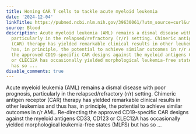 ```yaml
---
title: Honing CAR T cells to tackle acute myeloid leukemia
date: '2024-12-04'
linkTitle: https://pubmed.ncbi.nlm.nih.gov/39630061/?utm_source=curl&utm_medium=rss&utm_campaign=journals&utm_content=7603509&fc=None&ff=20241205173559&v=2.18.0.post9+e462414
source: Blood
description: Acute myeloid leukemia (AML) remains a dismal disease with poor prognosis,
  particularly in the relapsed/refractory (r/r) setting. Chimeric antigen receptor
  (CAR) therapy has yielded remarkable clinical results in other leukemias and thus
  has, in principle, the potential to achieve similar outcomes in r/r AML. Re-directing
  the approved CD19-specific CAR designs against the myeloid antigens CD33, CD123
  or CLEC12A has occasionally yielded morphological leukemia-free states (MLFS) but
  has so ...
disable_comments: true
---
```

Acute myeloid leukemia (AML) remains a dismal disease with poor prognosis, particularly in the relapsed/refractory (r/r) setting. Chimeric antigen receptor (CAR) therapy has yielded remarkable clinical results in other leukemias and thus has, in principle, the potential to achieve similar outcomes in r/r AML. Re-directing the approved CD19-specific CAR designs against the myeloid antigens CD33, CD123 or CLEC12A has occasionally yielded morphological leukemia-free states (MLFS) but has so ...